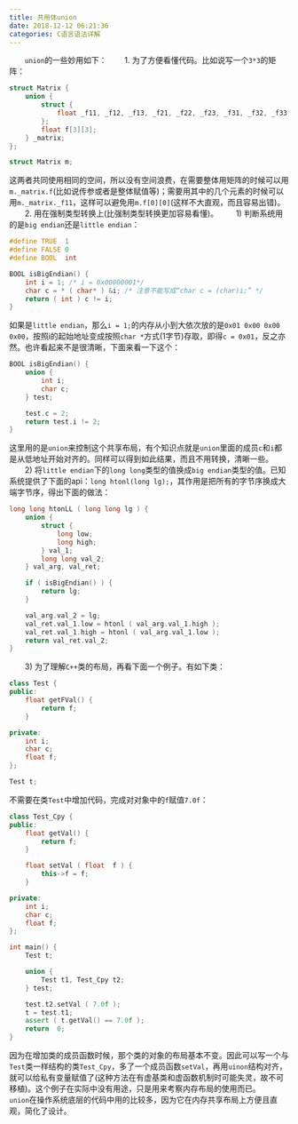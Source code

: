 ```yaml
---
title: 共用体union
date: 2018-12-12 06:21:36
categories: C语言语法详解
---
```

&emsp;&emsp;`union`的一些妙用如下：
&emsp;&emsp;1. 为了方便看懂代码。比如说写一个`3*3`的矩阵：

``` cpp
struct Matrix {
    union {
        struct {
            float _f11, _f12, _f13, _f21, _f22, _f23, _f31, _f32, _f33;
        };
        float f[3][3];
    } _matrix;
};

struct Matrix m;
```

这两者共同使用相同的空间，所以没有空间浪费，在需要整体用矩阵的时候可以用`m._matrix.f`(比如说传参或者是整体赋值等)；需要用其中的几个元素的时候可以用`m._matrix._f11`，这样可以避免用`m.f[0][0]`(这样不大直观，而且容易出错)。
&emsp;&emsp;2. 用在强制类型转换上(比强制类型转换更加容易看懂)。
&emsp;&emsp;1) 判断系统用的是`big endian`还是`little endian`：

``` cpp
#define TRUE  1
#define FALSE 0
#define BOOL  int

BOOL isBigEndian() {
    int i = 1; /* i = 0x00000001*/
    char c = * ( char* ) &i; /* 注意不能写成“char c = (char)i;” */
    return ( int ) c != i;
}
```

如果是`little endian`，那么`i = 1;`的内存从小到大依次放的是`0x01 0x00 0x00 0x00`，按照i的起始地址变成按照`char *`方式(1字节)存取，即得`c = 0x01`，反之亦然。也许看起来不是很清晰，下面来看一下这个：

``` cpp
BOOL isBigEndian() {
    union {
        int i;
        char c;
    } test;

    test.c = 2;
    return test.i != 2;
}
```

这里用的是`union`来控制这个共享布局，有个知识点就是`union`里面的成员`c`和`i`都是从低地址开始对齐的。同样可以得到如此结果，而且不用转换，清晰一些。
&emsp;&emsp;2) 将`little endian`下的`long long`类型的值换成`big endian`类型的值。已知系统提供了下面的api：`long htonl(long lg);`，其作用是把所有的字节序换成大端字节序，得出下面的做法：

``` cpp
long long htonLL ( long long lg ) {
    union {
        struct {
            long low;
            long high;
        } val_1;
        long long val_2;
    } val_arg, val_ret;

    if ( isBigEndian() ) {
        return lg;
    }

    val_arg.val_2 = lg;
    val_ret.val_1.low = htonl ( val_arg.val_1.high );
    val_ret.val_1.high = htonl ( val_arg.val_1.low );
    return val_ret.val_2;
}
```

&emsp;&emsp;3) 为了理解`C++`类的布局，再看下面一个例子。有如下类：

``` cpp
class Test {
public:
    float getFVal() {
        return f;
    }

private:
    int i;
    char c;
    float f;
};

Test t;
```

不需要在类`Test`中增加代码，完成对对象中的`f`赋值`7.0f`：

``` cpp
class Test_Cpy {
public:
    float getVal() {
        return f;
    }

    float setVal ( float  f ) {
        this->f = f;
    }

private:
    int i;
    char c;
    float f;
};

int main() {
    Test t;

    union {
        Test t1, Test_Cpy t2;
    } test;

    test.t2.setVal ( 7.0f );
    t = test.t1;
    assert ( t.getVal() == 7.0f );
    return  0;
}
```

因为在增加类的成员函数时候，那个类的对象的布局基本不变。因此可以写一个与`Test`类一样结构的类`Test_Cpy`，多了一个成员函数`setVal`，再用`uinon`结构对齐，就可以给私有变量赋值了(这种方法在有虚基类和虚函数机制时可能失灵，故不可移植)。这个例子在实际中没有用途，只是用来考察内存布局的使用而已。
&emsp;&emsp;`union`在操作系统底层的代码中用的比较多，因为它在内存共享布局上方便且直观，简化了设计。